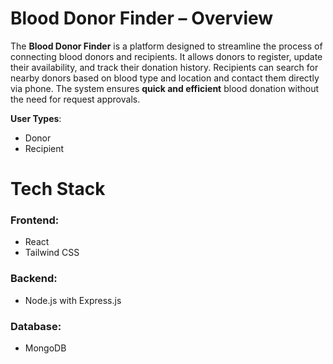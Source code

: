 # **Blood Donor Finder – Overview**  

The **Blood Donor Finder** is a platform designed to streamline the process of connecting blood donors and recipients. It allows donors to register, update their availability, and track their donation history. Recipients can search for nearby donors based on blood type and location and contact them directly via phone. The system ensures **quick and efficient** blood donation without the need for request approvals. 

 **User Types**:
- Donor  
- Recipient

# **Tech Stack**  

### **Frontend:**  
- React 
- Tailwind CSS
### **Backend:**  
- Node.js with Express.js

### **Database:**  
- MongoDB

 